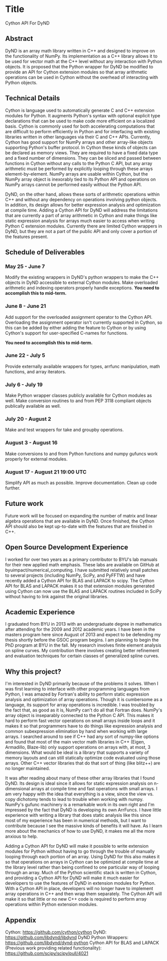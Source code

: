 # Title
Cython API For DyND

## Abstract
DyND is an array math library written in C++ and designed to improve on the functionality of NumPy.
Its implementation as a C++ library allows it to be used for vector math at the C++ level without any interaction with Python objects.
It is proposed that the Python wrapper for DyND be modified to provide an API for Cython extension modules so that array arithmetic operations can be used in Cython without the overhead of interacting with Python objects.

## Technical Details
Cython is language used to automatically generate C and C++ extension modules for Python.
It augments Python's syntax with optional explicit type declarations that can be used to make code more efficient on a localized basis.
Cython is commonly used for both accelerating computations that are difficult to perform efficiently in Python and for interfacing with existing libraries written in other languages via their C and C++ APIs.
Currently, Cython has good support for NumPy arrays and other array-like objects supporting Python's buffer protocol.
In Cython these kinds of objects can be declared as memory views.
They are required to have a fixed data type and a fixed number of dimensions.
They can be sliced and passed between functions in Cython without any calls to the Python C API, but any array arithmetic must be performed by explicitly looping through these arrays element-by-element.
NumPy arrays are usable within Cython, but the NumPy array object is inexorably tied to its Python API and operations on NumPy arrays cannot be performed easily without the Python API.

DyND, on the other hand, allows these sorts of arithmetic operations within C++ and without any dependency on operations involving python objects.
In addition, its design allows for better expression analysis and optimization at compile time.
Adding a Cython API for DyND will address the limitations that are currently a part of array arithmetic in Cython and make things like static expression analysis for arrays much easier to access when writing Python C extension modules.
Currently there are limited Cython wrappers in DyND, but they are not a part of the public API and only cover a portion of the features present.

## Schedule of Deliverables

### May 25 -  June 7
Modify the existing wrappers in DyND's python wrappers to make the C++ objects in DyND accessible to external Cython modules.
Make overloaded arithmetic and indexing operators properly handle exceptions.
**You need to accomplish this to mid-term.**

### June 8 - June 21
Add support for the overloaded assignment operator to the Cython API.
Overloading the assignment operator isn't currently supported in Cython, so this can be added by either adding the feature to Cython or by using Cython's support for user-specified C-names for functions.

**You need to accomplish this to mid-term.**

### June 22 - July 5
Provide externally available wrappers for types, arrfunc manipulation, math functions, and array iterators.

### July 6 - July 19
Make Python wrapper classes publicly available for Cython modules as well.
Make conversion routines to and from PEP 3118 compliant objects publically available as well.

### July 20 - August 2
Make and test wrappers for take and groupby operations.

### August 3 - August 16
Make conversions to and from Python functions and numpy gufuncs work properly for external modules.

### August 17 - August 21 19:00 UTC
Simplify API as much as possible.
Improve documentation.
Clean up code further.

## Future work
Future work will be focused on expanding the number of matrix and linear algebra operations that are available in DyND.
Once finished, the Cython API should also be kept up-to-date with the features that are finished in C++.

## Open Source Development Experience
I worked for over two years as a primary contributor to BYU's lab manuals for their new applied math emphasis.
These labs are available on GitHub at byuimpact/numerical_computing.
I have submitted relatively small patches to several projects (including NumPy, SciPy, and PyFFTW) and have recently added a Cython API for BLAS and LAPACK to scipy.
The Cython API for BLAS and LAPACK makes it so that extension modules generated using Cython can now use the BLAS and LAPACK routines included in SciPy without having to link against the original libraries.

## Academic Experience
I graduated from BYU in 2013 with an undergraduate degree in mathematics after attending for the 2009 and 2012 academic years.
I have been in the masters program here since August of 2013 and expect to be defending my thesis shortly before the GSOC program begins.
I am planning to begin the PhD program at BYU in the fall.
My research involves finite element analysis on spline curves.
My contribution there involves creating better refinement and evaluation techniques for certain classes of generalized spline curves.

## Why this project?
I'm interested in DyND primarily because of the problems it solves.
When I was first learning to interface with other programming languages from Python, I was amazed by Fortran's ability to perform static expression analysis and optimization of array operations.
Though it is cumbersome as a language, its support for array operations is incredible.
I was troubled by the fact that, as good as it is, NumPy can't do all that Fortran does.
NumPy's array object is inseparably connected to the Python C API.
This makes it hard to perform fast vector operations on small arrays inside loops and it makes it so that programmers have to do things like expression analysis and common subexpression elimination by hand when working with large arrays.
I searched around to see if C++ had any sort of numpy-like options and found that most of the main vector math libraries in C++ (Eigen, Armadillo, Blaze-lib) only support operations on arrays with, at most, 3 dimensions.
What would be ideal is a library that supports a variety of memory layouts and can still statically optimize code evaluated using those arrays.
Other C++ vector libraries that do that sort of thing (like blitz++) are no longer maintained. 

It was after reading about many of these other array libraries that I found DyND.
Its design is ideal since it allows for static expression analysis on n-dimensional arrays at compile time and fast operations with small arrays.
I am very happy with the idea that everything is a view, since the view vs. copy dichotomy tends to lead to trouble when working with numpy.
NumPy's gufunc machinery is a remarkable work in its own right and I'm impressed by the fact that DyND is developing its own ArrFuncs.
I have little experience with writing a library that does static analysis like this since most of my experience has been in numerical methods, but I want to contribute because I see the massive kinds of benefits it will have.
As I learn more about the mechanics of how to use DyND, it makes me all the more anxious to help.

Adding a Cython API for DyND will make it possible to write extension modules for Python without having to go through the trouble of manually looping through each portion of an array.
Using DyND for this also makes it so that operations on arrays in Cython can be optimized at compile time at the library level rather than being confined to one particular way of looping through an array.
Much of the Python scientific stack is written in Cython, and providing a Cython API for DyND will make it much easier for developers to use the features of DyND in extension modules for Python.
With a Cython API in place, developers will no longer have to implement array operations in C++ and then wrap them separately.
The Cython API will make it so that little or no new C++ code is required to perform array operations within Python extension modules.

## Appendix
Cython: https://github.com/cython/cython
DyND: https://github.com/libdynd/libdynd
DyND Python Wrappers: https://github.com/libdynd/dynd-python
Cython API for BLAS and LAPACK (Previous work providing related functionality): https://github.com/scipy/scipy/pull/4021
